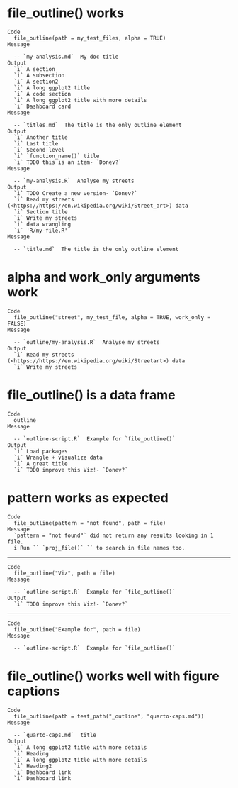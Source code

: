 # file_outline() works

    Code
      file_outline(path = my_test_files, alpha = TRUE)
    Message
      
      -- `my-analysis.md`  My doc title 
    Output
      `i` A section
      `i` A subsection
      `i` A section2
      `i` A long ggplot2 title
      `i` A code section
      `i` A long ggplot2 title with more details
      `i` Dashboard card
    Message
      
      -- `titles.md`  The title is the only outline element 
    Output
      `i` Another title
      `i` Last title
      `i` Second level
      `i` `function_name()` title
      `i` TODO this is an item- `Donev?`
    Message
      
      -- `my-analysis.R`  Analyse my streets 
    Output
      `i` TODO Create a new version- `Donev?`
      `i` Read my streets (<https://https://en.wikipedia.org/wiki/Street_art>) data
      `i` Section title
      `i` Write my streets
      `i` data wrangling
      `i` 'R/my-file.R'
    Message
      
      -- `title.md`  The title is the only outline element 

# alpha and work_only arguments work

    Code
      file_outline("street", my_test_file, alpha = TRUE, work_only = FALSE)
    Message
      
      -- `outline/my-analysis.R`  Analyse my streets 
    Output
      `i` Read my streets (<https://https://en.wikipedia.org/wiki/Streetart>) data
      `i` Write my streets

# file_outline() is a data frame

    Code
      outline
    Message
      
      -- `outline-script.R`  Example for `file_outline()` 
    Output
      `i` Load packages
      `i` Wrangle + visualize data
      `i` A great title
      `i` TODO improve this Viz!- `Donev?`

# pattern works as expected

    Code
      file_outline(pattern = "not found", path = file)
    Message
      `pattern = "not found"` did not return any results looking in 1 file.
      i Run `` `proj_file()` `` to search in file names too.

---

    Code
      file_outline("Viz", path = file)
    Message
      
      -- `outline-script.R`  Example for `file_outline()` 
    Output
      `i` TODO improve this Viz!- `Donev?`

---

    Code
      file_outline("Example for", path = file)
    Message
      
      -- `outline-script.R`  Example for `file_outline()` 

# file_outline() works well with figure captions

    Code
      file_outline(path = test_path("_outline", "quarto-caps.md"))
    Message
      
      -- `quarto-caps.md`  title 
    Output
      `i` A long ggplot2 title with more details
      `i` Heading
      `i` A long ggplot2 title with more details
      `i` Heading2
      `i` Dashboard link
      `i` Dashboard link

